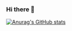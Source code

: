 ### Hi there 👋
[![Anurag's GitHub stats](https://github-readme-stats.vercel.app/api?username=dianjiaogit)](https://github.com/anuraghazra/github-readme-stats)

<!--
**dianjiaogit/dianjiaogit** is a ✨ _special_ ✨ repository because its `README.md` (this file) appears on your GitHub profile.

Here are some ideas to get you started:

- 🔭 I’m currently working on ...
- 🌱 I’m currently learning ...
- 👯 I’m looking to collaborate on ...
- 🤔 I’m looking for help with ...
- 💬 Ask me about ...
- 📫 How to reach me: ...
- 😄 Pronouns: ...
- ⚡ Fun fact: ...
-->
